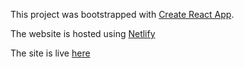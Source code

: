 This project was bootstrapped with [Create React App](https://github.com/facebook/create-react-app).

The website is hosted using [Netlify](https://www.netlify.com/)

The site is live [here](https://mayank-react-todo-list.netlify.com/)
